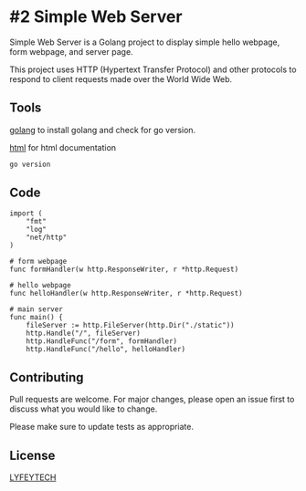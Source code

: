 # #2 Simple Web Server

Simple Web Server is a Golang project to display simple hello webpage, form webpage, and server page. 

This project uses HTTP (Hypertext Transfer Protocol) and other protocols to respond to client requests made over the World Wide Web.

## Tools

[golang](https://go.dev/dl/go1.19.darwin-amd64.pkg) to install golang and check for go version.

[html](https://html.com/) for html documentation

```bash
go version
```

## Code 

```golang
import (
	"fmt"
	"log"
	"net/http"
)

# form webpage
func formHandler(w http.ResponseWriter, r *http.Request) 

# hello webpage
func helloHandler(w http.ResponseWriter, r *http.Request)

# main server
func main() {
	fileServer := http.FileServer(http.Dir("./static"))
	http.Handle("/", fileServer)
	http.HandleFunc("/form", formHandler)
	http.HandleFunc("/hello", helloHandler)
```

## Contributing
Pull requests are welcome. For major changes, please open an issue first to discuss what you would like to change.

Please make sure to update tests as appropriate.

## License
[LYFEYTECH](https://github.com/lyfeytech)
